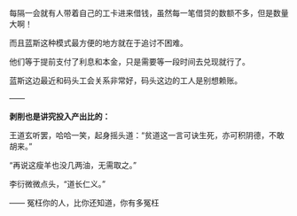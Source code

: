 每隔一会就有人带着自己的工卡进来借钱，虽然每一笔借贷的数额不多，但是数量大啊！

而且蓝斯这种模式最方便的地方就在于追讨不困难。

他们等于提前支付了利息和本金，只是需要等一段时间去兑现就行了。

蓝斯这边最近和码头工会关系非常好，码头这边的工人是别想赖账。

——

**剥削也是讲究投入产出比的：**

王道玄听罢，哈哈一笑，起身摇头道：“贫道这一言可诀生死，亦可积阴德，不敢胡来。”

“再说这瘦羊也没几两油，无需取之。”

李衍微微点头，“道长仁义。”

——
冤枉你的人，比你还知道，你有多冤枉
